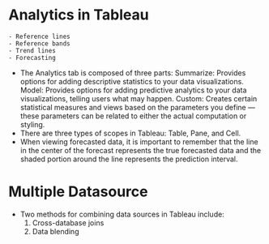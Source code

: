 # Analytics in Tableau

    - Reference lines 
    - Reference bands
    - Trend lines
    - Forecasting
  - The Analytics tab is composed of three parts:
      Summarize: Provides options for adding descriptive statistics to your data visualizations.
      Model: Provides options for adding predictive analytics to your data visualizations, telling users what may happen.
      Custom: Creates certain statistical measures and views based on the parameters you define — these parameters can be related to either the actual computation or styling.
  - There are three types of scopes in Tableau: Table, Pane, and Cell.
  - When viewing forecasted data, it is important to remember that the line in the center of the forecast represents the true forecasted data and the shaded portion around the line represents the prediction interval. 


# Multiple Datasource

- Two methods for combining data sources in Tableau include:
    1. Cross-database joins
    2. Data blending
